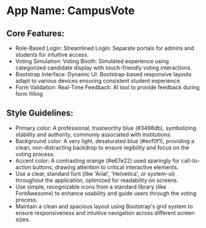 # **App Name**: CampusVote

## Core Features:

- Role-Based Login: Streamlined Login: Separate portals for admins and students for intuitive access.
- Voting Simulation: Voting Booth: Simulated experience using categorized candidate display with touch-friendly voting interactions.
- Bootstrap Interface: Dynamic UI: Bootstrap-based responsive layouts adapt to various devices ensuring consistent student experience.
- Form Validation: Real-Time Feedback: AI tool to provide feedback during form filling

## Style Guidelines:

- Primary color: A professional, trustworthy blue (#3498db), symbolizing stability and authority, commonly associated with institutions. 
- Background color: A very light, desaturated blue (#ecf0f1), providing a clean, non-distracting backdrop to ensure legibility and focus on the voting process.
- Accent color: A contrasting orange (#e67e22) used sparingly for call-to-action buttons, drawing attention to critical interactive elements.
- Use a clear, standard font (like 'Arial', 'Helvetica', or system-ui) throughout the application, optimized for readability on screens.
- Use simple, recognizable icons from a standard library (like FontAwesome) to enhance usability and guide users through the voting process.
- Maintain a clean and spacious layout using Bootstrap's grid system to ensure responsiveness and intuitive navigation across different screen sizes.